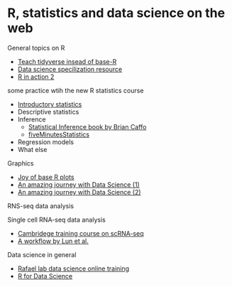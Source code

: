 # R, statistics and data science on the web

General topics on R

* [Teach tidyverse insead of base-R](http://varianceexplained.org/r/teach-tidyverse/)
* [Data science specilization resource](http://datasciencespecialization.github.io/)
* [R in action 2](https://github.com/kabacoff/RiA2)

some practice wtih the new R statistics course

* [Introductory statistics](https://studysites.sagepub.com/dsur/study/default.htm)
* Descriptive statistics
* Inference
   * [Statistical Inference book by Brian Caffo](https://leanpub.com/LittleInferenceBook/read)
   * [fiveMinutesStatistics](http://stephens999.github.io/fiveMinuteStats/index.html)
* Regression models
* What else


Graphics 
* [Joy of base R plots](https://github.com/vsbuffalo/devnotes/wiki/The-Joy-of-R-Base-Graphics)
* [An amazing journey with Data Science (1)](https://pparacch.github.io/2017/07/06/plotting_in_R_ggplot2_part_1.html)
* [An amazing journey with Data Science (2)](https://pparacch.github.io/2017/07/14/plotting_in_R_ggplot2_part_2.html)




RNS-seq data analysis


Single cell RNA-seq data analysis
* [Cambridege training course on scRNA-seq](https://hemberg-lab.github.io/scRNA.seq.course/index.html)
* [A workflow by Lun et al.](https://www.bioconductor.org/help/workflows/simpleSingleCell/)

Data science in general

* [Rafael lab data science online training](http://rafalab.github.io/pages/harvardx.html)
* [R for Data Science](http://r4ds.had.co.nz)

